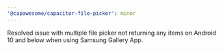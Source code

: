 ```yaml
---
'@capawesome/capacitor-file-picker': minor
---
```


Resolved issue with multiple file picker not returning any items on Android 10 and below when using Samsung Gallery App.

